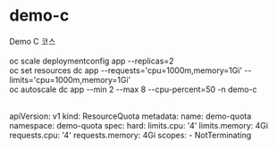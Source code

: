 # demo-c

Demo C 코스
<BR>
<BR>
oc scale deploymentconfig app --replicas=2
<BR>
oc set resources dc app --requests='cpu=1000m,memory=1Gi' --limits='cpu=1000m,memory=1Gi'
<BR>
oc autoscale dc app --min 2 --max 8 --cpu-percent=50 -n demo-c


<BR>
apiVersion: v1
kind: ResourceQuota
metadata:
  name: demo-quota
  namespace: demo-quota
spec:
  hard:
    limits.cpu: '4'
    limits.memory: 4Gi
    requests.cpu: '4'
    requests.memory: 4Gi
  scopes:
    - NotTerminating
    
